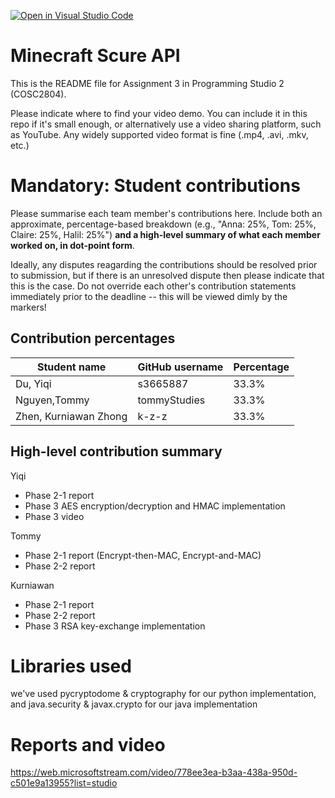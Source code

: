 [![Open in Visual Studio Code](https://classroom.github.com/assets/open-in-vscode-c66648af7eb3fe8bc4f294546bfd86ef473780cde1dea487d3c4ff354943c9ae.svg)](https://classroom.github.com/online_ide?assignment_repo_id=8841658&assignment_repo_type=AssignmentRepo)
# Minecraft Scure API
This is the README file for Assignment 3 in Programming Studio 2 (COSC2804).

Please indicate where to find your video demo. You can include it in this repo if it's small enough, or alternatively use a video sharing platform, such as YouTube. Any widely supported video format is fine (.mp4, .avi, .mkv, etc.)

# Mandatory: Student contributions
Please summarise each team member's contributions here. Include both an approximate, percentage-based breakdown (e.g., "Anna: 25%, Tom: 25%, Claire: 25%, Halil: 25%") **and a high-level summary of what each member worked on, in dot-point form**.

Ideally, any disputes reagarding the contributions should be resolved prior to submission, but if there is an unresolved dispute then please indicate that this is the case. Do not override each other's contribution statements immediately prior to the deadline -- this will be viewed dimly by the markers!

## Contribution percentages
|Student name          |GitHub username   |Percentage|
|----------------------|------------------|----------|
|Du, Yiqi              |s3665887          |33.3% |
|Nguyen,Tommy          |tommyStudies      |33.3% |
|Zhen, Kurniawan Zhong |k-z-z             |33.3% |

## High-level contribution summary

Yiqi
  - Phase 2-1 report
  - Phase 3 AES encryption/decryption and HMAC implementation
  - Phase 3 video

Tommy
  - Phase 2-1 report (Encrypt-then-MAC, Encrypt-and-MAC)
  - Phase 2-2 report 

Kurniawan
  - Phase 2-1 report
  - Phase 2-2 report
  - Phase 3 RSA key-exchange implementation

# Libraries used
we've used pycryptodome & cryptography for our python implementation, and java.security & javax.crypto for our java implementation

# Reports and video
https://web.microsoftstream.com/video/778ee3ea-b3aa-438a-950d-c501e9a13955?list=studio


